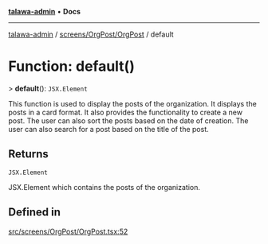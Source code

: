 [**talawa-admin**](../../../../README.md) • **Docs**

***

[talawa-admin](../../../../modules.md) / [screens/OrgPost/OrgPost](../README.md) / default

# Function: default()

\> **default**(): `JSX.Element`

This function is used to display the posts of the organization. It displays the posts in a card format.
It also provides the functionality to create a new post. The user can also sort the posts based on the date of creation.
The user can also search for a post based on the title of the post.

## Returns

`JSX.Element`

JSX.Element which contains the posts of the organization.

## Defined in

[src/screens/OrgPost/OrgPost.tsx:52](https://github.com/PalisadoesFoundation/talawa-admin/blob/4bef0939e3fab4672bfd3599312195b8557e01a3/src/screens/OrgPost/OrgPost.tsx#L52)

